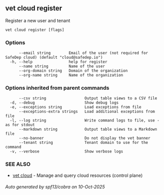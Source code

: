 ## vet cloud register

Register a new user and tenant

```
vet cloud register [flags]
```

### Options

```
      --email string        Email of the user (not required for SafeDep cloud) (default "cloud@safedep.io")
  -h, --help                help for register
      --name string         Name of the user
      --org-domain string   Domain of the organization
      --org-name string     Name of the organization
```

### Options inherited from parent commands

```
      --csv string                 Output table views to a CSV file
  -d, --debug                      Show debug logs
  -e, --exceptions string          Load exceptions from file
      --exceptions-extra strings   Load additional exceptions from file
  -l, --log string                 Write command logs to file, use - as for stdout
      --markdown string            Output table views to a Markdown file
      --no-banner                  Do not display the vet banner
      --tenant string              Tenant domain to use for the command
  -v, --verbose                    Show verbose logs
```

### SEE ALSO

* [vet cloud](vet_cloud.md)	 - Manage and query cloud resources (control plane)

###### Auto generated by spf13/cobra on 10-Oct-2025
